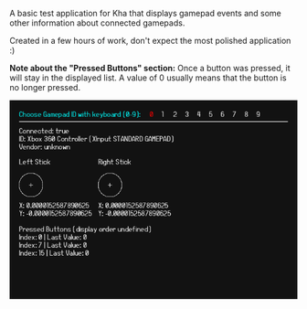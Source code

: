 A basic test application for Kha that displays gamepad events and some other information about connected gamepads.

Created in a few hours of work, don't expect the most polished application :)

**Note about the "Pressed Buttons" section:** Once a button was pressed, it will stay in the displayed list. A value of 0 usually means that the button is no longer pressed.

![Screenshot](/screenshot.png)
